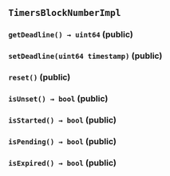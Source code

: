 ## `TimersBlockNumberImpl`






### `getDeadline() → uint64` (public)





### `setDeadline(uint64 timestamp)` (public)





### `reset()` (public)





### `isUnset() → bool` (public)





### `isStarted() → bool` (public)





### `isPending() → bool` (public)





### `isExpired() → bool` (public)








